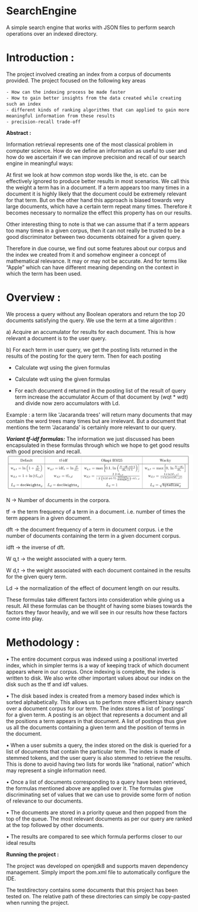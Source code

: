 # SearchEngine

A simple search engine that works with JSON files to perform search operations over an indexed directory.


# Introduction :
	
The project involved creating an index from a corpus of documents provided. The project focused on the following key areas 

    - How can the indexing process be made faster
    - How to gain better insights from the data created while creating such an index
    - different kinds of ranking algorithms that can applied to gain more meaningful information from these results
    - precision-recall trade-off     


**Abstract :**

Information retrieval represents one of the most classical problem in computer science.  How do we define an information as useful to user and how do we ascertain if we can improve precision and recall of our search engine in meaningful ways:

At first we look at how common stop words like the, is etc. can be effectively ignored to produce better results in most scenarios. We call this the weight a term has in a document. If a term appears too many times in a document it is highly likely that the document could be extremely relevant for that term. But on the other hand this approach is biased towards very large documents, which have a certain term repeat many times. Therefore it becomes necessary to normalize the effect this property has on our results.

Other interesting thing to note is that we can assume that if a term appears too many times in a given corpus, then it can not really be trusted to be a good discriminator between two documents obtained for a given query.

Therefore in due course, we find out some features about our corpus and the index we created from it and somehow engineer a concept of mathematical relevance. It may or may not be accurate. And for terms like “Apple” which can have different meaning depending on the context in which the term has been used.



# Overview :

We process a query without any Boolean operators and return the top 20 documents satisfying the query. We use the term at a time algorithm :



a) Acquire an accumulator for results for each document. This is how relevant a document is to the user query.

b) For each term in user query, we get the posting lists returned in the results of the posting for the query term. Then for each posting

-  Calculate wqt using the given formulas
-  Calculate wdt using the given formulas

- For each document d returned in the posting list of the result of query term increase the accumulator Accum of that document by (wqt * wdt) and divide now zero accumulators with Ld.


Example : a term like 'Jacaranda trees' will return many documents that may contain the word trees many times but are irrelevant. But a document that mentions the term 'Jacaranda' is certainly more relevant to our query.





***Variant tf-idf formulas:*** The information we just discussed has been encapsulated in these formulas through which we hope to get good results with good precision and recall. 
![](https://github.com/ronitrex/SearchEngine/blob/master/readme/Schemes.png)

N → Number of documents in the corpora. 

tf → the term frequency of a term in a document. i.e. number of times the term appears in a given document.


dft → the document frequency of a term in document corpus. i.e the number of documents containing the term in a given document corpus.

idft → the inverse of dft.
  
W q,t → the weight associated with a query term.
      
W d,t → the weight associated with each document contained in the results for the given query term.
      
Ld → the normalization of the effect of document length on our results.


These formulas take different factors into consideration while giving us a result. All these formulas can be thought of having some biases towards the factors they favor heavily, and we will see in our results how these factors come into play.


# Methodology :

• The entire document corpus was indexed using a positional inverted index, which in simpler terms is a way of keeping track of which document appears where in our corpus. Once indexing is complete, the index is written to disk. We also write other important values about our index on the disk such as the tf and idf values.

• The disk based index is created from a memory based index which is sorted alphabetically. This allows us to perform more efficient binary search over a document corpus for our term. The index stores a list of 'postings' for a given term. A posting is an object that represents a document and all the positions a term appears in that document. A list of postings thus give us all the documents containing a given term and the position of terms in the document.
  
  
• When a user submits a query, the index stored on the disk is queried for a list of documents that contain the particular term. The index is made of stemmed tokens, and the user query is also stemmed to retrieve the results. This is done to avoid having two lists for words like “national, nation” which may represent a single information need.
  
• Once a list of documents corresponding to a query have been retrieved, the formulas mentioned above are applied over it. The formulas give discriminating set of values that we can use to provide some form of notion of relevance to our documents.

• The documents are stored in a priority queue and then popped from the top of the queue. The most relevant documents as per our query are ranked at the top followed by other documents.
  
• The results are compared to see which formula performs closer to our ideal results

**Running the project :**

The project was developed on openjdk8 and supports maven dependency management. Simply import the pom.xml file to automatically configure the IDE.

The testdirectory contains some documents that this project has been tested on. The relative path of these directories can simply be copy-pasted when running the project.
